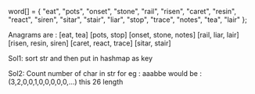 
word[] = { "eat", "pots", "onset", "stone", "rail", "risen", "caret", "resin", "react", "siren", "sitar", "stair", "liar", "stop", "trace", "notes", "tea", "lair" };

Anagrams are : 
[eat, tea]
[pots, stop]
[onset, stone, notes]
[rail, liar, lair]
[risen, resin, siren]
[caret, react, trace]
[sitar, stair]


Sol1:
sort str and then put in hashmap as key

Sol2:
Count number of char in str
for eg :
aaabbe
would be :
(3,2,0,0,1,0,0,0,0,0,...) this 26 length
